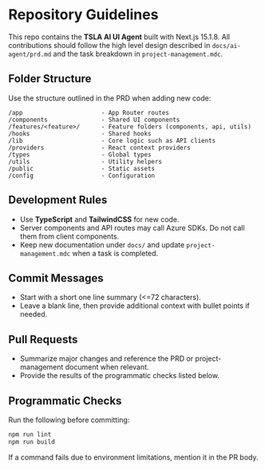 # Repository Guidelines

This repo contains the **TSLA AI UI Agent** built with Next.js 15.1.8. All contributions should follow the high level design described in `docs/ai-agent/prd.md` and the task breakdown in `project-management.mdc`.

## Folder Structure
Use the structure outlined in the PRD when adding new code:

```
/app                      - App Router routes
/components               - Shared UI components
/features/<feature>/      - Feature folders (components, api, utils)
/hooks                    - Shared hooks
/lib                      - Core logic such as API clients
/providers                - React context providers
/types                    - Global types
/utils                    - Utility helpers
/public                   - Static assets
/config                   - Configuration
```

## Development Rules
- Use **TypeScript** and **TailwindCSS** for new code.
- Server components and API routes may call Azure SDKs. Do not call them from client components.
- Keep new documentation under `docs/` and update `project-management.mdc` when a task is completed.

## Commit Messages
- Start with a short one line summary (<=72 characters).
- Leave a blank line, then provide additional context with bullet points if needed.

## Pull Requests
- Summarize major changes and reference the PRD or project-management document when relevant.
- Provide the results of the programmatic checks listed below.

## Programmatic Checks
Run the following before committing:

```bash
npm run lint
npm run build
```

If a command fails due to environment limitations, mention it in the PR body.
